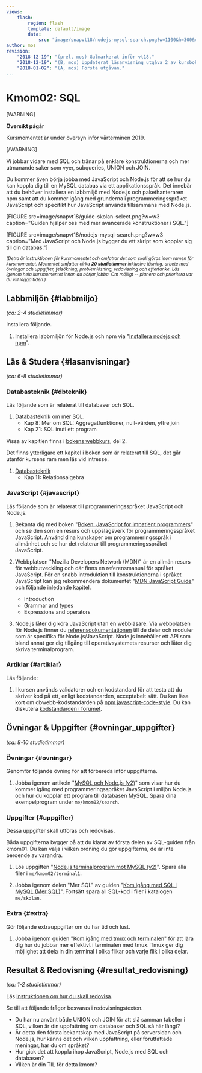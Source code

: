 ```yaml
---
views:
    flash:
        region: flash
        template: default/image
        data:
            src: "image/snapvt18/nodejs-mysql-search.png?w=1100&h=300&cf&a=0,0,55,0&f=grayscale"
author: mos
revision:
    "2018-12-19": "(prel, mos) Gulmarkerat inför vt18."
    "2018-12-19": "(B, mos) Uppdaterat läsanvisning utgåva 2 av kursbok."
    "2018-01-02": "(A, mos) Första utgåvan."
...
```

Kmom02: SQL
====================================

[WARNING]

**Översikt pågår**

Kursmomentet är under översyn inför vårterminen 2019.

[/WARNING]

Vi jobbar vidare med SQL och tränar på enklare konstruktionerna och mer utmanande saker som vyer, subqueries, UNION och JOIN.

Du kommer även börja jobba med JavaScript och Node.js för att se hur du kan koppla dig till en MySQL databas via ett applikationsspråk. Det innebär att du behöver installera en labbmiljö med Node.js och pakethanteraren npm samt att du kommer igång med grunderna i programmeringsspråket JavaScript och specifikt hur JavaScript används tillsammans med Node.js.

<!--more-->

[FIGURE src=image/snapvt18/guide-skolan-select.png?w=w3 caption="Guiden hjälper oss med mer avancerade konstruktioner i SQL."]

[FIGURE src=image/snapvt18/nodejs-mysql-search.png?w=w3 caption="Med JavaScript och Node.js bygger du ett skript som kopplar sig till din databas."]


<small><i>(Detta är instruktionen för kursmomentet och omfattar det som skall göras inom ramen för kursmomentet. Momentet omfattar cirka **20 studietimmar** inklusive läsning, arbete med övningar och uppgifter, felsökning, problemlösning, redovisning och eftertanke. Läs igenom hela kursmomentet innan du börjar jobba. Om möjligt -- planera och prioritera var du vill lägga tiden.)</i></small>



Labbmiljön  {#labbmiljo}
---------------------------------

*(ca: 2-4 studietimmar)*

Installera följande.

1. Installera labbmiljön för Node.js och npm via "[Installera nodejs och npm](labbmiljo/node-och-npm)".




Läs &amp; Studera  {#lasanvisningar}
---------------------------------

*(ca: 6-8 studietimmar)*



### Databasteknik {#dbteknik}

Läs följande som är relaterat till databaser och SQL.

1. [Databasteknik](kunskap/boken-databasteknik) om mer SQL.
    * Kap 8: Mer om SQL: Aggregatfunktioner, null-värden, yttre join
    * Kap 21: SQL inuti ett program

Vissa av kapitlen finns i [bokens webbkurs](http://www.databasteknik.se/webbkursen/), del 2.

Det finns ytterligare ett kapitel i boken som är relaterat till SQL, det går utanför kursens ram men läs vid intresse.

1. [Databasteknik](kunskap/boken-databasteknik)
    * Kap 11: Relationsalgebra



### JavaScript {#javascript}

Läs följande som är relaterat till programmeringsspråket JavaScript och Node.js.

1. Bekanta dig med boken "[Boken: JavaScript for impatient programmers](https://dbwebb.se/kunskap/boken-javascript-for-impatient-programmers)" och se den som en resurs och uppslagsverk för programmeringsspråket JavaScript. Använd dina kunskaper om programmeringsspråk i allmänhet och se hur det relaterar till programmeringsspråket JavaScript.

1. Webbplatsen "Mozilla Developers Network (MDN)" är en allmän resurs för webbutveckling och där finns en referensmanual för språket JavaScript. För en snabb introduktion till konstruktionerna i språket JavaScript kan jag rekommendera dokumentet "[MDN JavaScript Guide](https://developer.mozilla.org/en-US/docs/Web/JavaScript/Guide)" och följande inledande kapitel.
    * Introduction
    * Grammar and types
    * Expressions and operators

1. Node.js låter dig köra JavaScript utan en webbläsare. Via webbplatsen för Node.js finner du [referensdokumentationen](https://nodejs.org/en/docs/) till de delar och moduler som är specifika för Node.js/JavaScript. Node.js innehåller ett API som bland annat ger dig tillgång till operativsystemets resurser och låter dig skriva terminalprogram.



### Artiklar {#artiklar}

Läs följande:

1. I kursen används validatorer och en kodstandard för att testa att du skriver kod på ett, enligt kodstandarden, acceptabelt sätt. Du kan läsa kort om dbwebb-kodstandarden på [npm javascript-code-style](https://www.npmjs.com/package/javascript-style-guide). Du kan diskutera [kodstandarden i forumet](t/6327).



Övningar & Uppgifter  {#ovningar_uppgifter}
-------------------------------------------

*(ca: 8-10 studietimmar)*



### Övningar {#ovningar}

Genomför följande övning för att förbereda inför uppgifterna.

<!--
Någon övning som ger grunderna i Node.js och JavaScript på servern? Till någon som redan kan programmera. Kanske labbverktyget, kombinera labbarna i js1 och node, enkla till någon som kan programmera men inte kan js?

1. Gör laborationen "[Introduktion till nodejs (node1)](uppgift/introduktion-till-nodejs)" för att öva på grunderna i nodejs. Spara koden i `me/kmom03/node1`.
-->

1. Jobba igenom artikeln "[MySQL och Node.js (v2)](kunskap/mysql-och-nodejs-v2)" som visar hur du kommer igång med programmeringsspråket JavaScript i miljön Node.js och hur du kopplar ett program till databasen MySQL. Spara dina exempelprogram under `me/kmom02/search`.



### Uppgifter {#uppgifter}

Dessa uppgifter skall utföras och redovisas.

Båda uppgifterna bygger på att du klarat av första delen av SQL-guiden från kmom01. Du kan välja i vilken ordning du gör uppgifterna, de är inte beroende av varandra.

1. Lös uppgiften "[Node.js terminalprogram mot MySQL (v2)](uppgift/nodejs-terminalprogram-mot-mysql-v2)". Spara alla filer i `me/kmom02/terminal1`.

1. Jobba igenom delen "Mer SQL" av guiden "[Kom igång med SQL i MySQL (Mer SQL)](guide/kom-igang-med-sql-i-mysql/mer-sql)". Fortsätt spara all SQL-kod i filer i katalogen `me/skolan`.


<!--
Enkel SQL laboration som visar att studenten kan göra joins/subquery.

1. Gör laborationen "[SQL lab, fortsättning med SQL (sql2)](uppgift/sql-lab-fortsattning-med-sql)" som låter dig fortsätta träna på SQL med SQLite. Spara koden i `me/kmom03/sql2`.
-->



### Extra {#extra}

Gör följande extrauppgifter om du har tid och lust.

1. Jobba igenom guiden "[Kom igång med tmux och terminalen](kunskap/kom-igang-med-tmux-och-terminalen)" för att lära dig hur du jobbar mer effektivt i terminalen med tmux. Tmux ger dig möjlighet att dela in din terminal i olika flikar och varje flik i olika delar.



Resultat & Redovisning  {#resultat_redovisning}
-----------------------------------------------

*(ca: 1-2 studietimmar)*

Läs [instruktionen om hur du skall redovisa](./../redovisa).

Se till att följande frågor besvaras i redovisningstexten.

* Du har nu använt både UNION och JOIN för att slå samman tabeller i SQL, vilken är din uppfattning om databaser och SQL så här långt?
* Är detta den första bekantskap med JavaScript på serversidan och Node.js, hur känns det och vilken uppfattning, eller förutfattade meningar, har du om språket?
* Hur gick det att koppla ihop JavaScript, Node.js med SQL och databasen?
* Vilken är din TIL för detta kmom?
